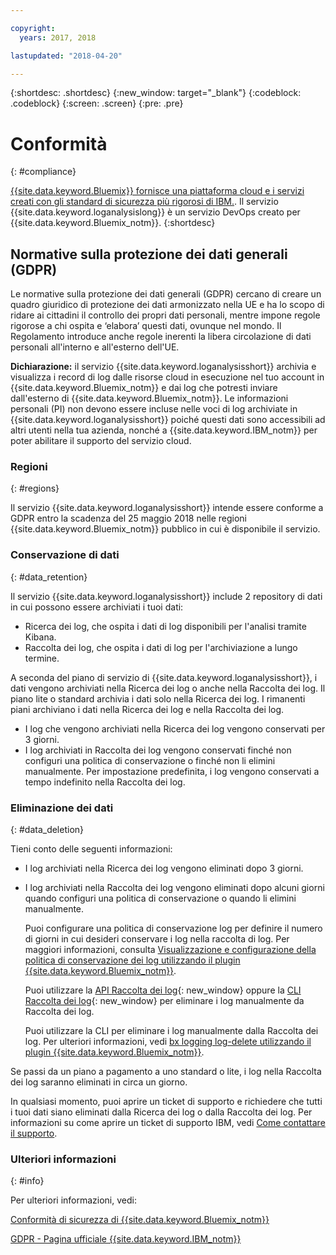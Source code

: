 ```yaml
---

copyright:
  years: 2017, 2018

lastupdated: "2018-04-20"

---
```



{:shortdesc: .shortdesc}
{:new_window: target="_blank"}
{:codeblock: .codeblock}
{:screen: .screen}
{:pre: .pre}


# Conformità
{: #compliance}

[ {{site.data.keyword.Bluemix}} fornisce una piattaforma cloud e i servizi creati con gli standard di sicurezza più rigorosi di IBM.](/docs/security/compliance.html#compliance). Il servizio {{site.data.keyword.loganalysislong}} è un servizio DevOps creato per {{site.data.keyword.Bluemix_notm}}.
{:shortdesc}


## Normative sulla protezione dei dati generali (GDPR) 

Le normative sulla protezione dei dati generali (GDPR) cercano di creare un quadro giuridico di protezione dei dati armonizzato nella UE e ha lo scopo di ridare ai cittadini il controllo dei propri dati personali, mentre impone regole rigorose a chi ospita e ‘elabora’ questi dati, ovunque nel mondo. Il Regolamento introduce anche regole inerenti la libera circolazione di dati personali all'interno e all'esterno dell'UE.  

**Dichiarazione:** il servizio {{site.data.keyword.loganalysisshort}} archivia e visualizza i record di log dalle risorse cloud in esecuzione nel tuo account in {{site.data.keyword.Bluemix_notm}} e dai log che potresti inviare dall'esterno di {{site.data.keyword.Bluemix_notm}}. Le informazioni personali (PI) non devono essere incluse nelle voci di log archiviate in {{site.data.keyword.loganalysisshort}} poiché questi dati sono accessibili ad altri utenti nella tua azienda, nonché a {{site.data.keyword.IBM_notm}} per poter abilitare il supporto del servizio cloud.

### Regioni
{: #regions}

Il servizio {{site.data.keyword.loganalysisshort}} intende essere conforme a GDPR entro la scadenza del 25 maggio 2018 nelle regioni {{site.data.keyword.Bluemix_notm}} pubblico in cui è disponibile il servizio.


### Conservazione di dati
{: #data_retention}

Il servizio {{site.data.keyword.loganalysisshort}} include 2 repository di dati in cui possono essere archiviati i tuoi dati: 

* Ricerca dei log, che ospita i dati di log disponibili per l'analisi tramite Kibana.
* Raccolta dei log, che ospita i dati di log per l'archiviazione a lungo termine.

A seconda del piano di servizio di {{site.data.keyword.loganalysisshort}}, i dati vengono archiviati nella Ricerca dei log o anche nella Raccolta dei log. Il piano lite o standard archivia i dati solo nella Ricerca dei log. I rimanenti piani archiviano i dati nella Ricerca dei log e nella Raccolta dei log.

* I log che vengono archiviati nella Ricerca dei log vengono conservati per 3 giorni.
* I log archiviati in Raccolta dei log vengono conservati finché non configuri una politica di conservazione o finché non li elimini manualmente. Per impostazione predefinita, i log vengono conservati a tempo indefinito nella Raccolta dei log.



### Eliminazione dei dati
{: #data_deletion}

Tieni conto delle seguenti informazioni:

* I log archiviati nella Ricerca dei log vengono eliminati dopo 3 giorni.

* I log archiviati nella Raccolta dei log vengono eliminati dopo alcuni giorni quando configuri una politica di conservazione o quando li elimini manualmente.  

    Puoi configurare una politica di conservazione log per definire il numero di giorni in cui desideri conservare i log nella raccolta di log. Per maggiori informazioni, consulta [Visualizzazione e configurazione della politica di conservazione dei log utilizzando il plugin {{site.data.keyword.Bluemix_notm}}](/docs/services/CloudLogAnalysis/how-to/manage-logs/configuring_retention_policy_cloud.html#configuring_retention_policy).

    Puoi utilizzare la [API Raccolta dei log](https://console.bluemix.net/apidocs/948-ibm-cloud-log-collection-api?&language=node&env_id=ibm%3Ayp%3Aus-south#introduction){: new_window} oppure la [CLI Raccolta dei log](/docs/services/CloudLogAnalysis/reference/log_analysis_cli_cloud.html#log_analysis_cli){: new_window} per eliminare i log manualmente da Raccolta dei log. 

    Puoi utilizzare la CLI per eliminare i log manualmente dalla Raccolta dei log. Per ulteriori informazioni, vedi [bx logging log-delete utilizzando il plugin {{site.data.keyword.Bluemix_notm}}](/docs/services/CloudLogAnalysis/how-to/manage-logs/deleting_logs_cloud.html#deleting_logs).


Se passi da un piano a pagamento a uno standard o lite, i log nella Raccolta dei log saranno eliminati in circa un giorno.

In qualsiasi momento, puoi aprire un ticket di supporto e richiedere che tutti i tuoi dati siano eliminati dalla Ricerca dei log o dalla Raccolta dei log. Per informazioni su come aprire un ticket di supporto IBM, vedi [Come contattare il supporto](https://www.{DomainName}/docs/support/index.html#contacting-support).



### Ulteriori informazioni
{: #info}

Per ulteriori informazioni, vedi:

[Conformità di sicurezza di {{site.data.keyword.Bluemix_notm}}](/docs/security/compliance.html#compliance)

[GDPR - Pagina ufficiale {{site.data.keyword.IBM_notm}}](https://www.ibm.com/data-responsibility/gdpr/)



